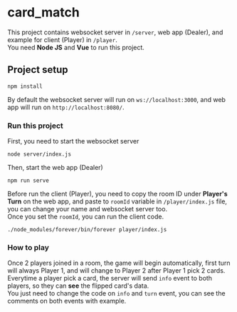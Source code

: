 # card_match

This project contains websocket server in `/server`, web app (Dealer), and example for client (Player) in `/player`.  
You need **Node JS** and **Vue** to run this project. 

## Project setup
```
npm install
```
By default the websocket server will run on `ws://localhost:3000`, and web app will run on `http://localhost:8080/`.  

### Run this project
First, you need to start the websocket server

```
node server/index.js
```

Then, start the web app (Dealer)
```
npm run serve
```
Before run the client (Player), you need to copy the room ID under **Player's Turn** on the web app, and paste to `roomId` variable in `/player/index.js` file, you can change your name and websocket server too.   
Once you set the `roomId`, you can run the client code.
```
./node_modules/forever/bin/forever player/index.js
```

### How to play
Once 2 players joined in a room, the game will begin automatically, first turn will always Player 1, and will change to Player 2 after Player 1 pick 2 cards.  
Everytime a player pick a card, the server will send `info` event to both players, so they can **see** the flipped card's data.   
You just need to change the code on `info` and `turn` event, you can see the comments on both events with example.
